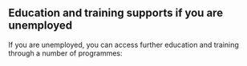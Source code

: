 ##  Education and training supports if you are unemployed

If you are unemployed, you can access further education and training through a
number of programmes:
